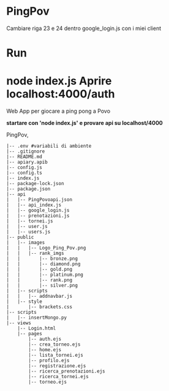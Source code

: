# PingPov

Cambiare riga 23 e 24 dentro google_login.js con i miei client
# Run
node index.js
Aprire localhost:4000/auth
=======
Web App per giocare a ping pong a Povo

**startare con 'node index.js' e provare api su localhost/4000**


PingPov,

    |-- .env #variabili di ambiente  
    |-- .gitignore  
    |-- README.md  
    |-- apiary.apib   
    |-- config.js  
    |-- config.ts  
    |-- index.js  
    |-- package-lock.json  
    |-- package.json  
    |-- api  
    |   |-- PingPovoapi.json  
    |   |-- api_index.js  
    |   |-- google_login.js  
    |   |-- prenotazioni.js  
    |   |-- tornei.js  
    |   |-- user.js  
    |   |-- users.js  
    |-- public  
    |   |-- images  
    |   |   |-- Logo_Ping_Pov.png  
    |   |   |-- rank_imgs  
    |   |       |-- bronze.png  
    |   |       |-- diamond.png  
    |   |       |-- gold.png  
    |   |       |-- platinum.png  
    |   |       |-- rank.png  
    |   |       |-- silver.png  
    |   |-- scripts  
    |   |   |-- addnavbar.js  
    |   |-- style  
    |       |-- brackets.css  
    |-- scripts  
    |   |-- insertMongo.py  
    |-- views  
        |-- Login.html  
        |-- pages  
            |-- auth.ejs  
            |-- crea_torneo.ejs  
            |-- home.ejs  
            |-- lista_tornei.ejs  
            |-- profilo.ejs  
            |-- registrazione.ejs  
            |-- ricerca_prenotazioni.ejs  
            |-- ricerca_tornei.ejs  
            |-- torneo.ejs  
            


